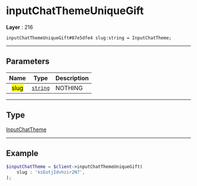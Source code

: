 # inputChatThemeUniqueGift

**Layer** : 216

```tl
inputChatThemeUniqueGift#87e5dfe4 slug:string = InputChatTheme;
```

---

## Parameters

| Name | Type | Description |
| :---: | :---: | :--- |
| <mark>slug</mark> | [`string`](type/string) | NOTHING |

---

## Type

[InputChatTheme](type/InputChatTheme)

---

## Example

```php
$inputChatTheme = $client->inputChatThemeUniqueGift(
	slug : 'ksEotjIdvhzir2N7',
);
```